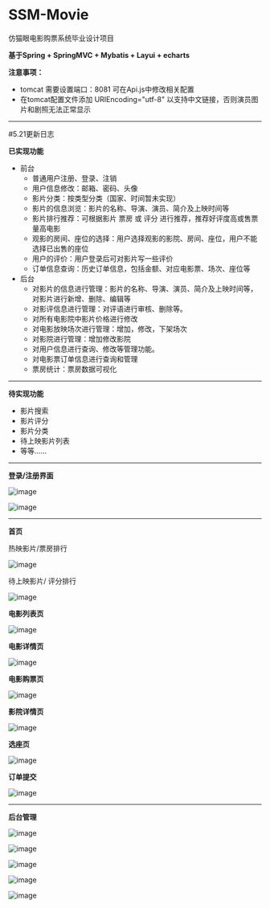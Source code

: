 # SSM-Movie

仿猫眼电影购票系统毕业设计项目

**基于Spring + SpringMVC + Mybatis + Layui + echarts**

**注意事项：**
 - tomcat 需要设置端口：8081 可在Api.js中修改相关配置  
 - 在tomcat配置文件添加 URIEncoding="utf-8" 以支持中文链接，否则演员图片和剧照无法正常显示

-------------

#5.21更新日志

**已实现功能**
- 前台
  - 普通用户注册、登录、注销
  - 用户信息修改：邮箱、密码、头像
  - 影片分类：按类型分类（国家、时间暂未实现）
  - 影片的信息浏览：影片的名称、导演、演员、简介及上映时间等
  - 影片排行推荐：可根据影片 票房 或 评分 进行推荐，推荐好评度高或售票量高电影
  - 观影的房间、座位的选择：用户选择观影的影院、房间、座位，用户不能选择已出售的座位
  - 用户的评价：用户登录后可对影片写一些评价
  - 订单信息查询：历史订单信息，包括金额、对应电影票、场次、座位等
- 后台
  - 对影片的信息进行管理：影片的名称、导演、演员、简介及上映时间等，对影片进行新增、删除、编辑等
  - 对影评信息进行管理：对评语进行审核、删除等。
  - 对所有电影院中影片价格进行修改
  - 对电影放映场次进行管理：增加，修改，下架场次
  - 对影院进行管理：增加修改影院
  - 对用户信息进行查询、修改等管理功能。
  - 对电影票订单信息进行查询和管理
  - 票房统计：票房数据可视化
------------

**待实现功能**
- 影片搜索
- 影片评分
- 影片分类
- 待上映影片列表
- 等等......

------------

**登录/注册界面**

![image](https://user-images.githubusercontent.com/65523473/169646373-c4893b53-7ab9-4b07-9a3b-fdc9419ca680.png)


![image](https://user-images.githubusercontent.com/65523473/169646404-31af3734-adbc-40b2-9306-3e795a206343.png)

------------

**首页**

热映影片/票房排行

![image](https://user-images.githubusercontent.com/65523473/169645980-01bef80a-3d7c-4e22-8ee5-636b7a026d29.png)


待上映影片/ 评分排行

![image](https://user-images.githubusercontent.com/65523473/169646192-78b6295b-5bde-4607-afba-ffd071ca85a0.png)


**电影列表页**

![image](https://user-images.githubusercontent.com/65523473/169646271-00e9a877-963c-444a-9bfc-96218639e8c0.png)


**电影详情页**

![image](https://user-images.githubusercontent.com/65523473/169646286-cfb24158-9d8d-45a4-9445-2a7a4d17614f.png)


**电影购票页**

![image](https://user-images.githubusercontent.com/65523473/169646309-cf240dc2-a23e-4639-9b62-f5823026fa47.png)


**影院详情页**

![image](https://user-images.githubusercontent.com/65523473/169646348-ee69c034-5804-434c-a971-0fcdb9c805cd.png)


**选座页**

![image](https://user-images.githubusercontent.com/65523473/169646453-bcd9b739-2ee9-401e-a080-49f85df14619.png)


**订单提交**

![image](https://user-images.githubusercontent.com/65523473/169646472-81834383-8e94-4c5b-a629-ba35344b1575.png)

------------

**后台管理**

![image](https://user-images.githubusercontent.com/65523473/169646490-9587aa1b-31d2-4236-9283-2e3e20adfbf1.png)

![image](https://user-images.githubusercontent.com/65523473/169646501-48639484-4dbc-43c9-95b9-72f5e0884378.png)

![image](https://user-images.githubusercontent.com/65523473/169646550-cb857ebf-9af7-44af-b318-a8601c56ba9a.png)

![image](https://user-images.githubusercontent.com/65523473/169646514-7971f4ef-6faa-4f31-80e2-a1ab65888646.png)

![image](https://user-images.githubusercontent.com/65523473/169646528-3cfa5e1a-3b63-43b7-9a4f-9a78b37f1518.png)


